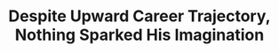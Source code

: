 ---
podcast: Discover Your Talent Do What You Love
title: Despite Upward Career Trajectory, Nothing Sparked His Imagination
host: Don Hutcheson
podcast_url: https://www.discoveryourtalentpodcast.com/podcast/josh-doody/
thumbnail: discoveryourtalent.jpg
---